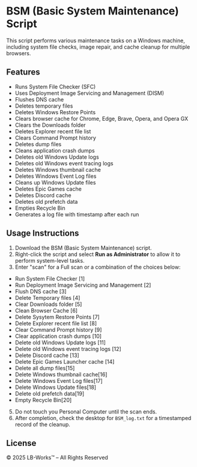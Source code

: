 # BSM (Basic System Maintenance) Script
This script performs various maintenance tasks on a Windows machine, including system file checks, image repair, and cache cleanup for multiple browsers.

## Features
- Runs System File Checker (SFC)
- Uses Deployment Image Servicing and Management (DISM)
- Flushes DNS cache
- Deletes temporary files
- Deletes Windows Restore Points
- Clears browser cache for Chrome, Edge, Brave, Opera, and Opera GX
- Clears the Downloads folder
- Deletes Explorer recent file list
- Clears Command Prompt history
- Deletes dump files
- Cleans application crash dumps
- Deletes old Windows Update logs
- Deletes old Windows event tracing logs
- Deletes Windows thumbnail cache
- Deletes Windows Event Log files
- Cleans up Windows Update files
- Deletes Epic Games cache
- Deletes Discord cache
- Deletes old prefetch data
- Empties Recycle Bin
- Generates a log file with timestamp after each run

## Usage Instructions
1. Download the BSM (Basic System Maintenance) script.
3. Right-click the script and select **Run as Administrator** to allow it to perform system-level tasks.
4. Enter "scan" for a Full scan or a combination of the choices below:
- Run System File Checker [1]
- Run Deployment Image Servicing and Management [2]
- Flush DNS cache [3]
- Delete Temporary files [4]
- Clear Downloads folder [5]
- Clean Browser Cache [6]
- Delete Sysytem Restore Points [7]
- Delete Explorer recent file list [8]
- Clear Command Prompt history [9]
- Clear application crash dumps [10]
- Delete old Windows Update logs [11]
- Delete old Windows event tracing logs [12]
- Delete Discord cache [13]
- Delete Epic Games Launcher cache [14]
- Delete all dump files[15]
- Delete Windows thumbnail cache[16]
- Delete Windows Event Log files[17]
- Delete Windows Update files[18]
- Delete old prefetch data[19]
- Empty Recycle Bin[20]
5. Do not touch you Personal Computer until the scan ends.
6. After completion, check the desktop for `BSM_log.txt` for a timestamped record of the cleanup.

## License
© 2025 LB-Works™ – All Rights Reserved
